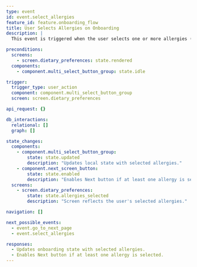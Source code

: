 ```yaml
---
type: event
id: event.select_allergies
feature_id: feature.onboarding_flow
title: User Selects Allergies on Onboarding
description: |
  This event is triggered when the user selects one or more allergies (e.g., nuts, gluten, dairy) using a multi-select button group on the Dietary Preferences onboarding screen. The app updates the local onboarding state with the selected allergies and enables the Next button if at least one is selected.

preconditions:
  screens:
    - screen.dietary_preferences: state.rendered
  components:
    - component.multi_select_button_group: state.idle

trigger:
  trigger_type: user_action
  component: component.multi_select_button_group
  screen: screen.dietary_preferences

api_request: {}

db_interactions:
  relational: []
  graph: []

state_changes:
  components:
    - component.multi_select_button_group:
        state: state.updated
        description: "Updates local state with selected allergies."
    - component.next_screen_button:
        state: state.enabled
        description: "Enables Next button if at least one allergy is selected."
  screens:
    - screen.dietary_preferences:
        state: state.allergies_selected
        description: "Screen reflects the user's selected allergies."

navigation: []

next_possible_events:
  - event.go_to_next_page
  - event.select_allergies

responses:
  - Updates onboarding state with selected allergies.
  - Enables Next button if at least one allergy is selected.
---
```

